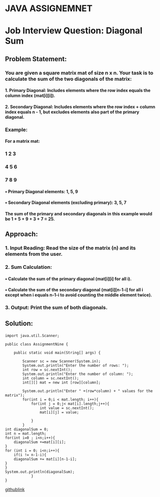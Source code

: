 # <p>JAVA ASSIGNEMNET<P>
# <p>Job Interview Question: Diagonal Sum<p>
## <p>Problem Statement:<p>
### <p>You are given a square matrix mat of size n x n. Your task is to calculate the sum of the two diagonals of the matrix:<p>
#### <P>1. Primary Diagonal: Includes elements where the row index equals the column index (mat[i][i]).<p>
#### <p>2. Secondary Diagonal: Includes elements where the row index + column index equals n - 1, but excludes elements also part of the primary diagonal.<p>
### <p>Example:<P>
#### <p>For a matrix mat:<p>
### 1  2  3
### 4  5  6
### 7  8  9
#### <p>• Primary Diagonal elements: 1, 5, 9<p>
#### <p>• Secondary Diagonal elements (excluding primary): 3, 5, 7<P>
#### <p>The sum of the primary and secondary diagonals in this example would be 1 + 5 + 9 + 3 + 7 = 25.<p>

## <p>Approach:<P>
### <p>1. Input Reading: Read the size of the matrix (n) and its elements from the user.<p>
### <P>2. Sum Calculation:<p>
#### <P>• Calculate the sum of the primary diagonal (mat[i][i] for all i).<p>
#### <p>• Calculate the sum of the secondary diagonal (mat[i][n-1-i] for all i except when i equals n-1-i to avoid counting the middle element twice).<p>
### <p>3. Output: Print the sum of both diagonals.<P>
## <P>Solution:<P>
```
import java.util.Scanner;

public class AssignmentNine {

    public static void main(String[] args) {
   
        Scanner sc = new Scanner(System.in);
        System.out.println("Enter the number of rows: ");
        int row = sc.nextInt();
        System.out.println("Enter the number of column: ");
        int column = sc.nextInt();
        int[][] mat = new int [row][column];

        System.out.println("Enter " +(row*column) + " values for the matrix");
        for(int i = 0;i < mat.length; i++){
            for(int j = 0;j< mat[i].length;j++){
                int value = sc.nextInt();
                mat[i][j] = value;

            }
        }
int diagonalSum = 0;
int n = mat.length;
for(int i=0 ; i<n;i++){
    diagonalSum +=mat[i][i];
}
for (int i = 0; i<n;i++){
    if(i != n-1-i){
    diagonalSum += mat[i][n-1-i];
}
}
System.out.println(diagonalSum);
            }
}
```
[githublink](https://github.com/Aromalpriyan/Assignment---9)
